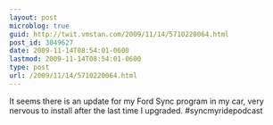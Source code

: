 ```yaml
---
layout: post
microblog: true
guid: http://twit.vmstan.com/2009/11/14/5710220064.html
post_id: 3049627
date: 2009-11-14T08:54:01-0600
lastmod: 2009-11-14T08:54:01-0600
type: post
url: /2009/11/14/5710220064.html
---
```

It seems there is an update for my Ford Sync program in my car, very nervous to install after the last time I upgraded. #syncmyridepodcast
